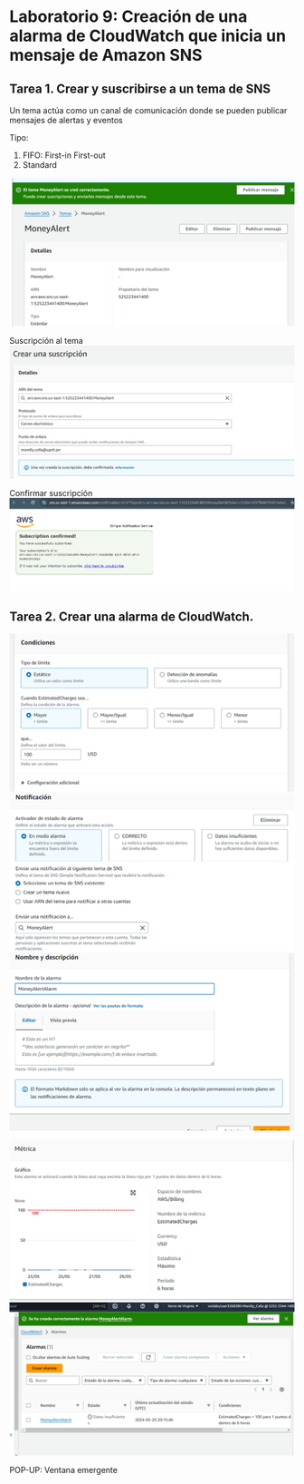 # Laboratorio 9: Creación de una alarma de CloudWatch que inicia un mensaje de Amazon SNS

## Tarea 1. Crear y suscribirse a un tema de SNS
Un tema actúa como un canal de comunicación donde se pueden publicar mensajes de alertas y eventos

Tipo:
1. FIFO: First-in First-out
2. Standard

![Crear tema](image-57.png)

Suscripción al tema
![Crear suscripción](image-58.png)

Confirmar suscripción
![Confirmar](image-59.png)

## Tarea 2. Crear una alarma de CloudWatch.
![Condiciones](image-60.png)
![Notificación](image-61.png)
![Nombre](image-62.png)

![Métrica](image-63.png)
![Alarma creada](image-64.png)

POP-UP: Ventana emergente
